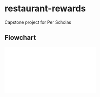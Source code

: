 # restaurant-rewards
Capstone project for Per Scholas

## Flowchart
![Alt text](<Rewards%20system.pdf>)